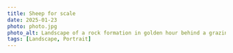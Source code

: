 ```yaml
---
title: Sheep for scale
date: 2025-01-23
photo: photo.jpg
photo_alt: Landscape of a rock formation in golden hour behind a grazing sheep and the back of a person in the foreground enjoying the landscape
tags: [Landscape, Portrait]
---
```

